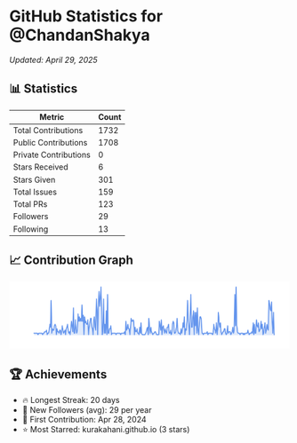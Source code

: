# GitHub Statistics for @ChandanShakya
*Updated: April 29, 2025*

## 📊 Statistics
| Metric | Count |
|--------|--------|
| Total Contributions | 1732 |
| Public Contributions | 1708 |
| Private Contributions | 0 |
| Stars Received | 6 |
| Stars Given | 301 |
| Total Issues | 159 |
| Total PRs | 123 |
| Followers | 29 |
| Following | 13 |

## 📈 Contribution Graph

![Contribution Graph](./contribution_graph.png)

## 🏆 Achievements

- 🔥 Longest Streak: 20 days
- 👥 New Followers (avg): 29 per year
- 📅 First Contribution: Apr 28, 2024
- ⭐ Most Starred: kurakahani.github.io (3 stars)
